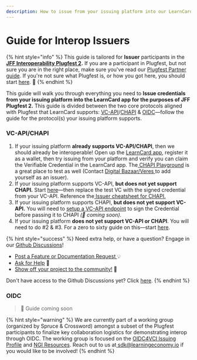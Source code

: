 ```yaml
---
description: How to issue from your issuing platform into our LearnCard app.
---
```


# Guide for Interop Issuers

{% hint style="info" %}
This guide is tailored for **Issuer** participants in the [**JFF Interoperability Plugfest 2**](https://w3c-ccg.github.io/vc-ed/plugfest-2-2022/)**.** If you are a participant in Plugfest, but not sure you are in the right place, make sure you've read our [Plugfest Partner guide](../). If you're not sure what Plugfest is, or how you got here, you should start [here](../../../../../). 🚀
{% endhint %}

This guide will walk you through everything you need to **Issue credentials from your issuing platform into the LearnCard app for the purposes of JFF Plugfest 2.** This guide is divided between the two core protocols aligned with Plugfest that LearnCard supports: [VC-API](https://w3c-ccg.github.io/vc-api/)/[CHAPI](https://w3c-ccg.github.io/credential-handler-api/) & [OIDC](https://openid.net/specs/openid-4-verifiable-credential-issuance-1_0.html)—follow the guide for the protocol(s) your issuing platform supports.&#x20;

### VC-API/CHAPI

1. If your issuing platform **already supports VC-API/CHAPI**, then we should already be interoperable! Open up the [LearnCard app](broken-reference), register it as a wallet, then try issuing from your platform and verify you can claim the Verifiable Credential in the LearnCard app. The[ CHAPI Playground](https://playground.chapi.io/issuer) is a great place to test as well (Contact [Digital Bazaar/Veres ](https://veres.io/contact/)to add yourself as an issuer).&#x20;
2. If your issuing platform supports VC-API, **but does not yet support CHAPI.** Start [here](../../../../../tutorials/explore-advanced-topics/chapi/using-learncard-to-interact-with-a-chapi-wallet.md)—then replace the test VC with the signed credential from your VC-API. Reference the[ Issuer cheatsheet for CHAPI.](../../../../../tutorials/explore-advanced-topics/chapi/cheat-sheets/issuers.md)
3. If your issuing platform supports CHAPI, **but does not yet support VC-API.** You will need to [setup a VC-API endpoint](../../../learncard-bridge.md) to sign the Credential before passing it to CHAPI _(🚧 coming soon)._&#x20;
4. If your issuing platform **does not yet support VC-API or CHAPI**. You will need to do #2 & #3. For a zero to sixty guide on this—start [here](creating-an-interop-issuer.md).

{% hint style="success" %}
Need extra help, or have a question? Engage in our [Github Discussions](https://github.com/learningeconomy/LearnCard/discussions)!&#x20;

* [Post a Feature or Documentation Request ](https://github.com/learningeconomy/LearnCard/discussions/categories/feature-requests)💡
* [Ask for Help](https://github.com/learningeconomy/LearnCard/discussions/categories/help) 💖
* [Show off your project to the community!](https://github.com/learningeconomy/LearnCard/discussions/categories/show-and-tell) 🙌

Don't have access to the Github Discussions yet? Click [here](broken-reference).
{% endhint %}

### OIDC

> 🚧 Guide coming soon

{% hint style="warning" %}
We are currently part of a working group (organized by Spruce & Crossword) amongst a subset of the Plugfest participants to finalize key collaboration logistics for demonstrating interop through OIDC. The working group is focused on the [OIDC4VCI Issuing Profile](https://docs.google.com/document/d/1d6KH9UOqc5vbliPt-WTqv3qS2ssVTRERPH7oNzfu_3k/edit) and [NGI Resources](https://ngiatlantic.info/). Reach out to us at[ sdk@learningeconomy.io](mailto:sdk@learningeconomy.io) if you would like to be involved!&#x20;
{% endhint %}
